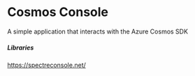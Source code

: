 # Cosmos Console

A simple application that interacts with the Azure Cosmos SDK

##### Libraries

https://spectreconsole.net/